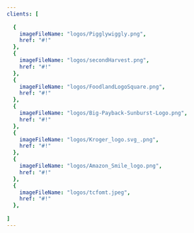 ```yaml
---
clients: [
  
  {
    imageFileName: "logos/Pigglywiggly.png",
    href: "#!"
  },
  {
    imageFileName: "logos/secondHarvest.png",
    href: "#!"
  },
  {
    imageFileName: "logos/FoodlandLogoSquare.png",
    href: "#!"
  },
  {
    imageFileName: "logos/Big-Payback-Sunburst-Logo.png",
    href: "#!"
  },
  {
    imageFileName: "logos/Kroger_logo.svg_.png",
    href: "#!"
  },
  {
    imageFileName: "logos/Amazon_Smile_logo.png",
    href: "#!"
  },
  {
    imageFileName: "logos/tcfomt.jpeg",
    href: "#!"
  },
  
]
---
```

